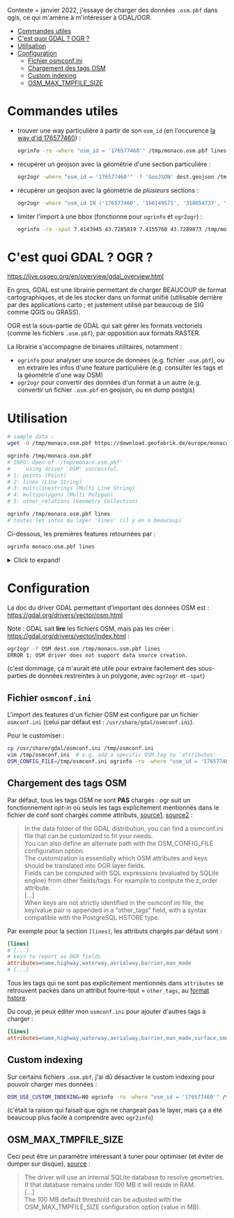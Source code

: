 Contexte = janvier 2022, j'essaye de charger des données `.osm.pbf` dans qgis, ce qui m'amène à m'intéresser à GDAL/OGR.

* [Commandes utiles](#commandes-utiles)
* [C'est quoi GDAL ? OGR ?](#cest-quoi-gdal--ogr-)
* [Utilisation](#utilisation)
* [Configuration](#configuration)
   * [Fichier osmconf.ini](#fichier-osmconfini)
   * [Chargement des tags OSM](#chargement-des-tags-osm)
   * [Custom indexing](#custom-indexing)
   * [OSM_MAX_TMPFILE_SIZE](#osm_max_tmpfile_size)

# Commandes utiles

- trouver une way particulière à partir de son `osm_id` (en l'occurence [la way d'id 176577460](https://www.openstreetmap.org/way/176577460)) :
    ```sh
    ogrinfo -ro -where "osm_id = '176577460'" /tmp/monaco.osm.pbf lines
    ```
- récupérer un geojson avec la géométrie d'une section particulière :
    ```sh
    ogr2ogr -where "osm_id = '176577460'" -f 'GeoJSON' dest.geojson /tmp/monaco.osm.pbf lines
    ```
- récupérer un geojson avec la géométrie de _plusieurs_ sections :
    ```sh
    ogr2ogr -where "osm_id IN ('176577460', '166149571', '318654737', '158189815')" -f 'GeoJSON' dest.geojson /tmp/monaco.osm.pbf lines
    ```
- limiter l'import à une bbox (fonctionne pour `ogrinfo` et `ogr2ogr`) :
    ```sh
    ogrinfo -ro -spat 7.4143945 43.7285819 7.4155760 43.7289873 /tmp/monaco.osm.pbf lines
    ```

# C'est quoi GDAL ? OGR ?

https://live.osgeo.org/en/overview/gdal_overview.html

En gros, GDAL est une librairie permettant de charger BEAUCOUP de format cartographiques, et de les stocker dans un format unifié (utilisable derrière par des applications carto ; et justement utilisé par beaucoup de SIG comme QGIS ou GRASS).

OGR est la sous-partie de GDAL qui sait gérer les formats vectoriels (comme les fichiers `.osm.pbf`), par opposition aux formats RASTER.

La librairie s'accompagne de binaires utilitaires, notamment :
- `ogrinfo` pour analyser une source de données (e.g. fichier `.osm.pbf`), ou en extraire les infos d'une feature particulière (e.g. consulter les tags et la géométrie d'une way OSM)
- `ogr2ogr` pour convertir des données d'un format à un autre (e.g. convertir un fichier `.osm.pbf` en geojson, ou en dump postgis)

# Utilisation

```sh
# sample data :
wget -O /tmp/monaco.osm.pbf https://download.geofabrik.de/europe/monaco-latest.osm.pbf

ogrinfo /tmp/monaco.osm.pbf
# INFO: Open of `/tmp/monaco.osm.pbf'
# 	  using driver `OSM' successful.
# 1: points (Point)
# 2: lines (Line String)
# 3: multilinestrings (Multi Line String)
# 4: multipolygons (Multi Polygon)
# 5: other_relations (Geometry Collection)

ogrinfo /tmp/monaco.osm.pbf lines
# toutes les infos du layer 'lines' (il y en a beaucoup)
```

Ci-dessous, les premières features retournées par :

```sh
ogrinfo monaco.osm.pbf lines
```

<details>
  <summary>Click to expand!</summary>

```
INFO: Open of `monaco.osm.pbf'
      using driver `OSM' successful.

Layer name: lines
Geometry: Line String
Feature Count: -1
Extent: (7.409205, 43.723350) - (7.448637, 43.751690)
Layer SRS WKT:
GEOGCRS["WGS 84",
    DATUM["World Geodetic System 1984",
        ELLIPSOID["WGS 84",6378137,298.257223563,
            LENGTHUNIT["metre",1]]],
    PRIMEM["Greenwich",0,
        ANGLEUNIT["degree",0.0174532925199433]],
    CS[ellipsoidal,2],
        AXIS["geodetic latitude (Lat)",north,
            ORDER[1],
            ANGLEUNIT["degree",0.0174532925199433]],
        AXIS["geodetic longitude (Lon)",east,
            ORDER[2],
            ANGLEUNIT["degree",0.0174532925199433]],
    ID["EPSG",4326]]
Data axis to CRS axis mapping: 2,1
osm_id: String (0.0)
name: String (0.0)
highway: String (0.0)
waterway: String (0.0)
aerialway: String (0.0)
barrier: String (0.0)
man_made: String (0.0)
z_order: Integer (0.0)
other_tags: String (0.0)
OGRFeature(lines):4097656
  osm_id (String) = 4097656
  name (String) = Avenue Princesse Alice
  highway (String) = primary
  z_order (Integer) = 7
  other_tags (String) = "lanes"=>"2","lit"=>"yes","maxspeed"=>"30","surface"=>"asphalt"
  LINESTRING (7.4259518 43.7389494,7.4258602 43.7389997,7.4257964 43.739037,7.4257682 43.7390601,7.425743 43.7390849,7.4257083 43.7391243,7.4256818 43.7391636,7.4256611 43.7392238,7.4256536 43.7392768,7.4256563 43.7393298,7.4256802 43.7393746,7.4257083 43.7394273,7.4257117 43.7394671,7.4256947 43.7395025,7.4256666 43.7395255,7.4256203 43.7395471,7.4251395 43.7397104)

OGRFeature(lines):4098197
  osm_id (String) = 4098197
  name (String) = Boulevard d'Italie
  highway (String) = primary
  z_order (Integer) = 7
  other_tags (String) = "lanes"=>"2","lit"=>"yes"
  LINESTRING (7.4301052 43.7459324,7.4302348 43.7461404,7.4302983 43.7462114,7.4305681 43.7464179,7.4312044 43.7467952,7.4313819 43.7469277,7.4315142 43.7470242,7.4316736 43.7471634,7.4317295 43.7472372,7.4317478 43.7472774,7.4317564 43.7473241,7.4317564 43.7473696,7.4317425 43.7474438,7.4317323 43.7475177,7.4317353 43.7475492,7.4317796 43.7476591,7.4318459 43.7477366,7.4319666 43.7477967,7.4320693 43.7478296,7.4321917 43.7478497)

OGRFeature(lines):4224972
  osm_id (String) = 4224972
  name (String) = Avenue des Papalins
  highway (String) = residential
  z_order (Integer) = 3
  other_tags (String) = "lit"=>"yes","oneway"=>"yes","surface"=>"asphalt","smoothness"=>"excellent"
  LINESTRING (7.4174924 43.7296303,7.4174638 43.7296727,7.4174191 43.7297138,7.4173286 43.7297725,7.4172044 43.7298528)

[...]
```

</details>

# Configuration

La doc du driver GDAL permettant d'important des données OSM est : https://gdal.org/drivers/vector/osm.html

Note : GDAL sait **lire** les fichiers OSM, mais pas les créer : https://gdal.org/drivers/vector/index.html  :

```sh
ogr2ogr -f OSM dest.osm /tmp/monaco.osm.pbf lines
ERROR 1: OSM driver does not support data source creation.
```

(c'est dommage, ça m'aurait été utile pour extraire facilement des sous-parties de données restreintes à un polygone, avec `ogr2ogr` et `-spat`)

## Fichier `osmconf.ini`

L'import des features d'un fichier OSM est configuré par un fichier `osmconf.ini` (celui par défaut est : `/usr/share/gdal/osmconf.ini`).

Pour le customiser :

```sh
cp /usr/share/gdal/osmconf.ini /tmp/osmconf.ini
vim /tmp/osmconf.ini  # e.g. add a specific OSM tag to 'attributes'
OSM_CONFIG_FILE=/tmp/osmconf.ini ogrinfo -ro -where "osm_id = '176577460'" /tmp/monaco.osm.pbf lines
```

## Chargement des tags OSM

Par défaut, tous les tags OSM ne sont **PAS** chargés : ogr suit un fonctionnement _opt-in_ où seuls les tags explicitement mentionnés dans le fichier de conf sont chargés comme attributs, [source1](https://gdal.org/drivers/vector/osm.html#configuration), [source2](https://gdal.org/drivers/vector/osm.html#other-tags-field) :

> In the data folder of the GDAL distribution, you can find a osmconf.ini file that can be customized to fit your needs. \
> You can also define an alternate path with the OSM_CONFIG_FILE configuration option. \
> The customization is essentially which OSM attributes and keys should be translated into OGR layer fields. \
> Fields can be computed with SQL expressions (evaluated by SQLite engine) from other fields/tags. For example to compute the z_order attribute. \
> [...] \
> When keys are not strictly identified in the osmconf.ini file, the key/value pair is appended in a “other_tags” field, with a syntax compatible with the PostgreSQL HSTORE type.

Par exemple pour la section `[lines]`, les attributs chargés par défaut sont :

```ini
[lines]
# [...]
# keys to report as OGR fields
attributes=name,highway,waterway,aerialway,barrier,man_made
# [...]
```

Tous les tags qui ne sont pas explicitement mentionnés dans `attributes` se retrouvent packés dans un attribut fourre-tout = `other_tags`, au [format hstore](https://www.postgresql.org/docs/14/hstore.html).

Du coup, je peux éditer mon `osmconf.ini` pour ajouter d'autres tags à charger :

```ini
[lines]
attributes=name,highway,waterway,aerialway,barrier,man_made,surface,smoothness,oneway
```

## Custom indexing

Sur certains fichiers `.osm.pbf`, j'ai dû désactiver le custom indexing pour pouvoir charger mes données :

```sh
OSM_USE_CUSTOM_INDEXING=NO ogrinfo -ro -where "osm_id = '176577460'" /tmp/monaco.osm.pbf lines
```

(c'était la raison qui faisait que qgis ne chargeait pas le layer, mais ça a été beaucoup plus facile à comprendre avec `ogr2info`)

## OSM_MAX_TMPFILE_SIZE

Ceci peut être un paramètre intéressant à tuner pour optimiser (et éviter de dumper sur disque), [source](https://gdal.org/drivers/vector/osm.html#vector-osm) :

> The driver will use an internal SQLite database to resolve geometries. \
> If that database remains under 100 MB it will reside in RAM. \
> [...] \
> The 100 MB default threshold can be adjusted with the OSM_MAX_TMPFILE_SIZE configuration option (value in MB).
